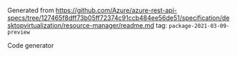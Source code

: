 Generated from https://github.com/Azure/azure-rest-api-specs/tree/127465f8dff73b05ff72374c91ccb484ee56de51/specification/desktopvirtualization/resource-manager/readme.md tag: `package-2021-03-09-preview`

Code generator 


